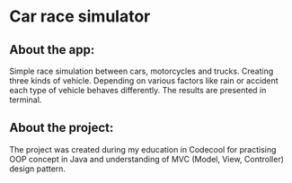 # Car race simulator

## About the app:

Simple race simulation between cars, motorcycles and trucks. Creating three kinds of vehicle. Depending on various factors like rain or accident each type of vehicle behaves differently. The results are presented in terminal.

## About the project:

The project was created during my education in Codecool for practising OOP concept in Java and understanding of  MVC (Model, View, Controller) design pattern.
